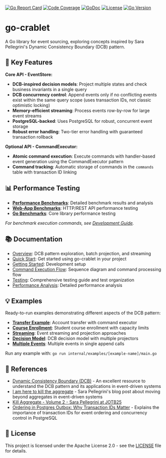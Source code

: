 [![Go Report Card](https://goreportcard.com/badge/github.com/rodolfodpk/go-crablet)](https://goreportcard.com/report/github.com/rodolfodpk/go-crablet)
[![Code Coverage](https://img.shields.io/badge/code%20coverage-76.5%25-yellow?logo=go)](https://github.com/rodolfodpk/go-crablet/actions/workflows/coverage.yml)
[![GoDoc](https://godoc.org/github.com/rodolfodpk/go-crablet?status.svg)](https://godoc.org/github.com/rodolfodpk/go-crablet)
[![License](https://img.shields.io/github/license/rodolfodpk/go-crablet)](https://github.com/rodolfodpk/go-crablet/blob/main/LICENSE)
[![Go Version](https://img.shields.io/github/go-mod/go-version/rodolfodpk/go-crablet)](https://github.com/rodolfodpk/go-crablet/blob/main/go.mod)

# go-crablet

A Go library for event sourcing, exploring concepts inspired by Sara Pellegrini's Dynamic Consistency Boundary (DCB) pattern. 

## 🚀 Key Features

**Core API - EventStore:**
- **DCB-inspired decision models**: Project multiple states and check business invariants in a single query
- **DCB concurrency control**: Append events only if no conflicting events exist within the same query scope (uses transaction IDs, not classic optimistic locking)
- **Memory-efficient streaming**: Process events row-by-row for large event streams
- **PostgreSQL-backed**: Uses PostgreSQL for robust, concurrent event storage
- **Robust error handling**: Two-tier error handling with guaranteed transaction rollback

**Optional API - CommandExecutor:**
- **Atomic command execution**: Execute commands with handler-based event generation using the CommandExecutor pattern
- **Command tracking**: Automatic storage of commands in the `commands` table with transaction ID linking

## 📊 Performance Testing

- **[Performance Benchmarks](docs/benchmarks.md)**: Detailed benchmark results and analysis
- **[Web-App Benchmarks](internal/web-app/README.md)**: HTTP/REST API performance testing
- **[Go Benchmarks](internal/benchmarks/README.md)**: Core library performance testing

*For benchmark execution commands, see [Development Guide](docs/getting-started.md).*

## 📚 Documentation
- [Overview](docs/overview.md): DCB pattern exploration, batch projection, and streaming
- [Quick Start](docs/quick-start.md): Get started using go-crablet in your project
- [Getting Started](docs/getting-started.md): Development setup
- [Command Execution Flow](docs/command-execution-flow.md): Sequence diagram and command processing flow
- [Testing](docs/testing.md): Comprehensive testing guide and test organization
- [Performance Analysis](docs/performance-improvements.md): Detailed performance analysis

## 💡 Examples

Ready-to-run examples demonstrating different aspects of the DCB pattern:

- **[Transfer Example](internal/examples/transfer/main.go)**: Account transfer with command executor
- **[Course Enrollment](internal/examples/enrollment/main.go)**: Student course enrollment with capacity limits
- **[Streaming](internal/examples/streaming/main.go)**: Event streaming and projection approaches
- **[Decision Model](internal/examples/decision_model/main.go)**: DCB decision model with multiple projectors
- **[Multiple Events](internal/examples/batch/main.go)**: Multiple events in single append calls

Run any example with: `go run internal/examples/[example-name]/main.go`

## 📖 References

- [Dynamic Consistency Boundary (DCB)](https://dcb.events/) - An excellent resource to understand the DCB pattern and its applications in event-driven systems
- [I am here to kill the aggregate](https://sara.event-thinking.io/2023/04/kill-aggregate-chapter-1-I-am-here-to-kill-the-aggregate.html) - Sara Pellegrini's blog post about moving beyond aggregates in event-driven systems
- [Kill Aggregate - Volume 2 - Sara Pellegrini at JOTB25](https://www.youtube.com/watch?v=AQ5fk4D3u9I)
- [Ordering in Postgres Outbox: Why Transaction IDs Matter](https://event-driven.io/en/ordering_in_postgres_outbox/) - Explains the importance of transaction IDs for event ordering and concurrency control in PostgreSQL

## 📄 License

This project is licensed under the Apache License 2.0 - see the [LICENSE](LICENSE) file for details.